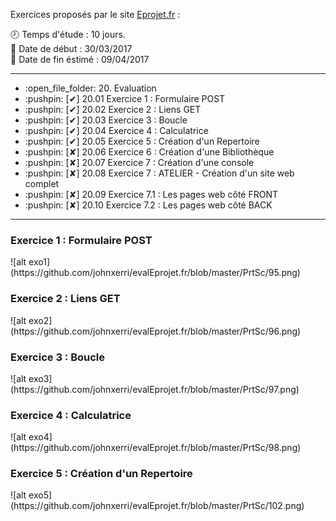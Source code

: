 Exercices proposés par le site <a href="https://www.eprojet.fr/cours/php/20-php-evaluation" target="_blank">Eprojet.fr</a> :

:clock8: Temps d'étude : 10 jours.<br />
:date: Date de début : 30/03/2017<br />
:date: Date de fin éstimé : 09/04/2017<br />

<hr />

<ul>
	<li>:open_file_folder: 20. Evaluation</li>
	<li>:pushpin: [✔] 20.01   Exercice 1 : Formulaire POST</li>
	<li>:pushpin: [✔] 20.02   Exercice 2 : Liens GET</li>
	<li>:pushpin: [✔] 20.03   Exercice 3 : Boucle</li>
	<li>:pushpin: [✔] 20.04   Exercice 4 : Calculatrice</li>
	<li>:pushpin: [✔] 20.05   Exercice 5 : Création d'un Repertoire</li>
	<li>:pushpin: [✘] 20.06   Exercice 6 : Création d'une Bibliothèque</li>
	<li>:pushpin: [✘] 20.07   Exercice 7 : Création d'une console</li>
	<li>:pushpin: [✘] 20.08   Exercice 7 : ATELIER - Création d'un site web complet</li>
	<li>:pushpin: [✘] 20.09   Exercice 7.1 : Les pages web côté FRONT</li>
	<li>:pushpin: [✘] 20.10   Exercice 7.2 : Les pages web côté BACK</li>
</ul>

<hr />

<h3>Exercice 1 : Formulaire POST</h3>
![alt exo1](https://github.com/johnxerri/evalEprojet.fr/blob/master/PrtSc/95.png)

<h3>Exercice 2 : Liens GET</h3>
![alt exo2](https://github.com/johnxerri/evalEprojet.fr/blob/master/PrtSc/96.png)

<h3>Exercice 3 : Boucle</h3>
![alt exo3](https://github.com/johnxerri/evalEprojet.fr/blob/master/PrtSc/97.png)

<h3>Exercice 4 : Calculatrice</h3>
![alt exo4](https://github.com/johnxerri/evalEprojet.fr/blob/master/PrtSc/98.png)

<h3>Exercice 5 : Création d'un Repertoire</h3>
![alt exo5](https://github.com/johnxerri/evalEprojet.fr/blob/master/PrtSc/102.png)